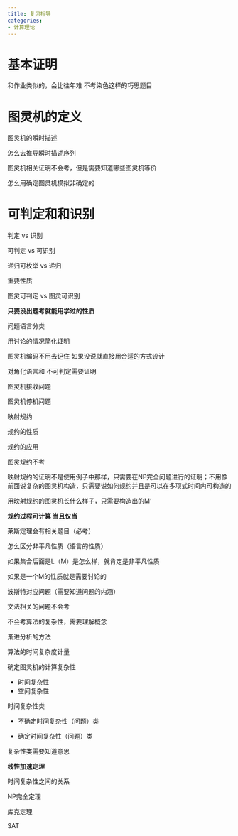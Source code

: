 ```yaml
---
title: 复习指导
categories:
- 计算理论
---
```


<head>
    <script src="https://cdn.mathjax.org/mathjax/latest/MathJax.js?config=TeX-AMS-MML_HTMLorMML" type="text/javascript"></script>
    <script type="text/x-mathjax-config">
        MathJax.Hub.Config({
            tex2jax: {
            skipTags: ['script', 'noscript', 'style', 'textarea', 'pre'],
            inlineMath: [['$','$']]
            }
        });
    </script>
</head>

# 基本证明

和作业类似的，会比往年难
不考染色这样的巧思题目

# 图灵机的定义
图灵机的瞬时描述

怎么去推导瞬时描述序列

图灵机相关证明不会考，但是需要知道哪些图灵机等价

怎么用确定图灵机模拟非确定的



# 可判定和和识别

判定 vs 识别

可判定 vs 可识别

递归可枚举 vs 递归

重要性质

图灵可判定 vs 图灵可识别

**只要没出题考就能用学过的性质**

问题语言分类

用讨论的情况简化证明

图灵机编码不用去记住 如果没说就直接用合适的方式设计

对角化语言和 不可判定需要证明

图灵机接收问题

图灵机停机问题

映射规约

规约的性质

规约的应用

图灵规约不考

映射规约的证明不是使用例子中那样，只需要在NP完全问题进行的证明；不用像前面说复杂的图灵机构造，只需要说如何规约并且是可以在多项式时间内可构造的

用映射规约的图灵机长什么样子，只需要构造出的M’

**规约过程可计算 当且仅当**

莱斯定理会有相关题目（必考）

怎么区分非平凡性质（语言的性质）

如果集合后面是L（M）是怎么样，就肯定是非平凡性质

如果是一个M的性质就是需要讨论的

波斯特对应问题（需要知道问题的内涵）

文法相关的问题不会考

不会考算法的复杂性，需要理解概念

渐进分析的方法

算法的时间复杂度计量

确定图灵机的计算复杂性

- 时间复杂性
- 空间复杂性

时间复杂性类
- 不确定时间复杂性（问题）类

- 确定时间复杂性（问题）类

复杂性类需要知道意思

**线性加速定理**

时间复杂性之间的关系

NP完全定理

库克定理

SAT



